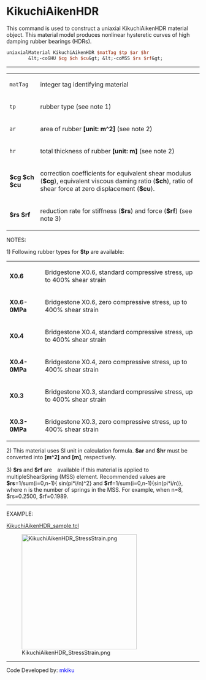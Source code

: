  # KikuchiAikenHDR

<p>This command is used to construct a uniaxial KikuchiAikenHDR material
object. This material model produces nonlinear hysteretic curves of high
damping rubber bearings (HDRs).</p>

```tcl
uniaxialMaterial KikuchiAikenHDR $matTag $tp $ar $hr
        &lt;-coGHU $cg $ch $cu&gt; &lt;-coMSS $rs $rf&gt;
```
<hr />
<table>
<tbody>
<tr class="odd">
<td><code class="parameter-table-variable">matTag</code></td>
<td><p>integer tag identifying material</p></td>
</tr>
<tr class="even">
<td><code class="parameter-table-variable">tp</code></td>
<td><p>rubber type (see note 1)</p></td>
</tr>
<tr class="odd">
<td><code class="parameter-table-variable">ar</code></td>
<td><p>area of rubber <strong>[unit: m^2]</strong> (see note 2)</p></td>
</tr>
<tr class="even">
<td><code class="parameter-table-variable">hr</code></td>
<td><p>total thickness of rubber <strong>[unit: m]</strong> (see note
2)</p></td>
</tr>
<tr class="odd">
<td><p><strong>$cg $ch $cu</strong></p></td>
<td><p>correction coefficients for equivalent shear modulus
(<strong>$cg</strong>), equivalent viscous daming ratio
(<strong>$ch</strong>), ratio of shear force at zero displacement
(<strong>$cu</strong>).</p></td>
</tr>
<tr class="even">
<td><p><strong>$rs $rf</strong></p></td>
<td><p>reduction rate for stiffness (<strong>$rs</strong>) and force
(<strong>$rf</strong>) (see note 3)</p></td>
</tr>
</tbody>
</table>
<p>NOTES:</p>
<p>1) Following rubber types for <strong>$tp</strong> are available:</p>
<table>
<tbody>
<tr class="odd">
<td><p><strong>X0.6</strong></p></td>
<td><p>Bridgestone X0.6, standard compressive stress, up to 400% shear
strain</p></td>
</tr>
<tr class="even">
<td><p><strong>X0.6-0MPa</strong></p></td>
<td><p>Bridgestone X0.6, zero compressive stress, up to 400% shear
strain</p></td>
</tr>
<tr class="odd">
<td><p><strong>X0.4</strong></p></td>
<td><p>Bridgestone X0.4, standard compressive stress, up to 400% shear
strain</p></td>
</tr>
<tr class="even">
<td><p><strong>X0.4-0MPa</strong></p></td>
<td><p>Bridgestone X0.4, zero compressive stress, up to 400% shear
strain</p></td>
</tr>
<tr class="odd">
<td><p><strong>X0.3</strong></p></td>
<td><p>Bridgestone X0.3, standard compressive stress, up to 400% shear
strain</p></td>
</tr>
<tr class="even">
<td><p><strong>X0.3-0MPa</strong></p></td>
<td><p>Bridgestone X0.3, zero compressive stress, up to 400% shear
strain</p></td>
</tr>
</tbody>
</table>
<p>2) This material uses SI unit in calculation formula.
<strong>$ar</strong> and <strong>$hr</strong> must be converted into
<strong>[m^2]</strong> and <strong>[m]</strong>, respectively.</p>
<p>3) <strong>$rs</strong> and <strong>$rf</strong> are　available if
this material is applied to multipleShearSpring (MSS) element.
Recommended values are <strong>$rs</strong>=1/sum(i=0,n-1){
sin(pi*i/n)^2} and <strong>$rf</strong>=1/sum(i=0,n-1){sin(pi*i/n)},
where n is the number of springs in the MSS. For example, when n=8,
$rs=0.2500, $rf=0.1989.</p>
<hr />
<p>EXAMPLE:</p>
<p><a href="Media:KikuchiAikenHDR_sample.tcl"
title="wikilink">KikuchiAikenHDR_sample.tcl</a></p>
<figure>
<img src="/OpenSeesRT/contrib/static/KikuchiAikenHDR_StressStrain.png"
title="KikuchiAikenHDR_StressStrain.png" width="300"
alt="KikuchiAikenHDR_StressStrain.png" />
<figcaption
aria-hidden="true">KikuchiAikenHDR_StressStrain.png</figcaption>
</figure>
<hr />
<p>Code Developed by: <span style="color:blue"> mkiku
</span></p>
